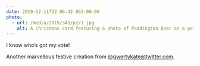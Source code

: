 ```yaml
---
date: 2019-12-11T22:06:42.863-00:00
photo:
  - url: /media/2019/345/p2/1.jpg
    alt: A Christmas card featuring a photo of Paddington Bear on a political rosette.
---
```


I know who’s got my vote!

Another marvellous festive creation from @qwertykate@twitter.com.
